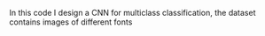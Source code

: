 
In this code I design a CNN for multiclass classification, the dataset contains images of different fonts
